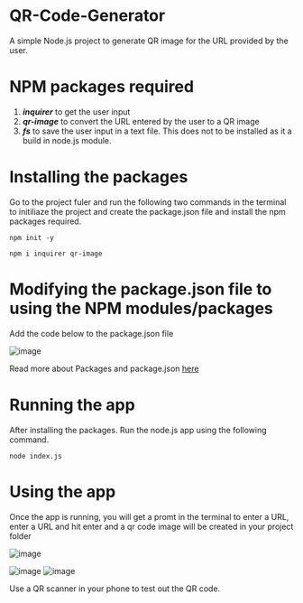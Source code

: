 # QR-Code-Generator
A simple Node.js project to generate QR image for the URL provided by the user.

# NPM packages required

1. **_inquirer_** to get the user input 
2. **_qr-image_** to convert the URL entered by the user to a QR image
3. **_fs_** to save the user input in a text file. This does not to be installed as it a build in node.js module.


# Installing the packages

Go to the project fuler and run the following two commands in the terminal to initiliaze the project and create the package.json file and install the npm packages required.

``` npm init -y ```

``` npm i inquirer qr-image ``` 

# Modifying the package.json file to using the NPM modules/packages

Add the code below to the package.json file

![image](https://github.com/Azan9/QR-Code-Generator/assets/43653409/5bb3163d-426e-45be-a73b-176cc90a8d10)

Read more about Packages and package.json [here](https://nodejs.org/api/packages.html#:~:text=Within%20a%20package%2C%20the%20package,as%20using%20ES%20module%20syntax.)

# Running the app

After installing the packages. Run the node.js app using the following command.

``` node index.js ```


# Using the app

Once the app is running, you will get a promt in the terminal to enter a URL, enter a URL and hit enter and a qr code image will be created in your project folder

![image](https://github.com/Azan9/QR-Code-Generator/assets/43653409/df26c34f-1a92-4447-a325-d79f2f5395c1)

![image](https://github.com/Azan9/QR-Code-Generator/assets/43653409/3c6bbf01-c520-43a0-b21a-4ee65622ad8e) ![image](https://github.com/Azan9/QR-Code-Generator/assets/43653409/4424645a-c143-43ea-a208-17dc0a57d0e8)

Use a QR scanner in your phone to test out the QR code.

